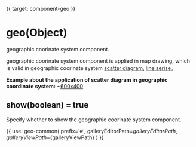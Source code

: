 {{ target: component-geo }}

# geo(Object)

geographic coorinate system component.

geographic coorinate system component is applied in map drawing, which is valid in geographic coorinate system [scatter diagram](~series-scatter), [line serise](~series-lines)。

**Example about the application of scatter diagram in geographic coordinate system:**
~[600x400](${galleryViewPath}scatter-map&edit=1&reset=1)

## show(boolean) = true

Specify whether to show the geographic coorinate system component.

{{ use: geo-common(
    prefix='#',
    galleryEditorPath=${galleryEditorPath},
    galleryViewPath=${galleryViewPath}
) }}
